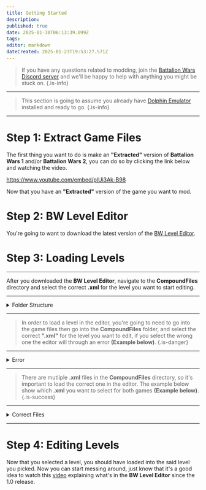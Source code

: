 ```yaml
---
title: Getting Started
description: 
published: true
date: 2025-01-30T06:13:39.099Z
tags: 
editor: markdown
dateCreated: 2025-01-23T19:53:27.571Z
---
```


> If you have any questions related to modding, join the [Battalion Wars Discord server](https://discord.gg/aPvrTsDARJ) and we'll be happy to help with anything you might be stuck on.
{.is-info}

---

> This section is going to assume you already have [Dolphin Emulator](https://dolphin-emu.org/download/) installed and ready to go.
{.is-info}

---

# Step 1: Extract Game Files

The first thing you want to do is make an **"Extracted"** version of **Battalion Wars 1** and/or **Battalion Wars 2**, you can do so by clicking the link below and watching the video.

https://www.youtube.com/embed/plUi3Ak-B98

Now that you have an **"Extracted"** version of the game you want to mod.

# Step 2: BW Level Editor

You're going to want to download the latest version of the [BW Level Editor](https://github.com/RenolY2/battalion-level-editor/releases).

# Step 3: Loading Levels

---

After you downloaded the **BW Level Editor**, navigate to the **CompoundFiles** directory and select the correct **.xml** for the level you want to start editing.

---

<details>
<summary>Folder Structure</summary>
  
| Battalion Wars 1 | Battalion Wars 2 |
| --- | --- |
| ![screenshot_2025-01-25_1055991.png](/screenshot_2025-01-25_1055991.png) | ![screenshot_2025-01-25_112341.png](/screenshot_2025-01-25_112341.png) |
  
</details>

---

> In order to load a level in the editor, you're going to need to go into the game files then go into the **CompoundFiles** folder, and select the correct **".xml"** for the level you want to edit, if you select the wrong one the editor will through an error **(Example below)**.
{.is-danger}

---

<details>
<summary>Error</summary>

| ![screenshot_2025-01-23_11303994.png](/screenshot_2025-01-23_11303994.png) |
| --- |

</details>

---

> There are mutliple **.xml** files in the **CompoundFiles** directory, so it's important to load the correct one in the editor. The example below show which **.xml** you want to select for both games **(Example below)**.
{.is-success}

---

<details>
<summary>Correct Files</summary>
  
| Battalion Wars 1 | Battalion Wars 2 |
| --- | --- |
| ![screenshot_2025-01-23_104925.png](/screenshot_2025-01-23_104925.png) | ![screenshot_2025-01-23_104853.png](/screenshot_2025-01-23_104853.png) |
  
</details>

---

# Step 4: Editing Levels

Now that you selected a level, you should have loaded into the said level you picked. Now you can start messing around, just know that it's a good idea to watch this [video](https://www.youtube.com/watch?v=1rTJXwBleuU) explaining what's in the **BW Level Editor** since the 1.0 release.

